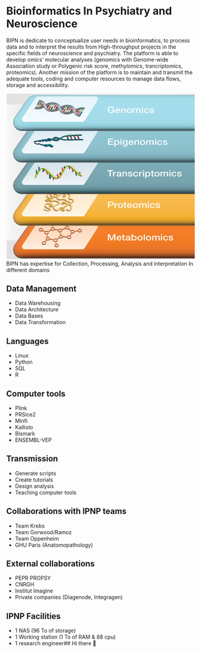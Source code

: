 # Bioinformatics In Psychiatry and Neuroscience

BIPN is dedicate to conceptualize user needs in bioinformatics, to process data and to interpret the results from High-throughput projects in the specific fields of neuroscience and psychiatry. The platform is able to develop omics’ molecular analyses (genomics with Genome-wide Association study or Polygenic risk score, methylomics, trancriptomics, proteomics). Another mission of the platform is to maintain and transmit the adequate tools, coding and computer resources to manage data flows, storage and accessibility. 

![](Modalities.png)
BIPN has expertise for Collection, Processing, Analysis and interpretation In different domains

## Data Management
* Data Warehousing
* Data Architecture
* Data Bases
* Data Transformation

## Languages
* Linux
* Python
* SQL
* R

## Computer tools
* Plink
* PRSice2
* Minfi
* Kallisto
* Bismark
* ENSEMBL-VEP

## Transmission
* Generate scripts
* Create tutorials
* Design analysis
* Teaching computer tools

## Collaborations with IPNP teams
* Team Krebs
* Team Gorwood/Ramoz
* Team Oppenheim
* GHU Paris (Anatomopathology)

## External collaborations
* PEPR PROPSY
* CNRGH
* Institut Imagine
* Private companies (Diagenode, Integragen)

## IPNP Facilities
* 1 NAS  (96 To of storage)
* 1 Working station (1 To of RAM & 88 cpu)
* 1 research engineer## Hi there 👋

<!--

**Here are some ideas to get you started:**

🙋‍♀️ A short introduction - what is your organization all about?
🌈 Contribution guidelines - how can the community get involved?
👩‍💻 Useful resources - where can the community find your docs? Is there anything else the community should know?
🍿 Fun facts - what does your team eat for breakfast?
🧙 Remember, you can do mighty things with the power of [Markdown](https://docs.github.com/github/writing-on-github/getting-started-with-writing-and-formatting-on-github/basic-writing-and-formatting-syntax)
-->
